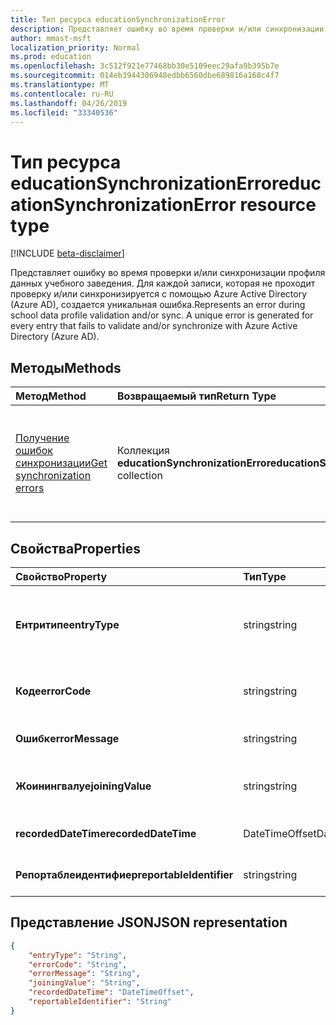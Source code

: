 ```yaml
---
title: Тип ресурса educationSynchronizationError
description: Представляет ошибку во время проверки и/или синхронизации профиля данных учебного заведения. Для каждой записи, которая не проходит проверку и/или синхронизируется с помощью Azure Active Directory (Azure AD), создается уникальная ошибка.
author: mmast-msft
localization_priority: Normal
ms.prod: education
ms.openlocfilehash: 3c512f921e77468bb30e5109eec29afa9b395b7e
ms.sourcegitcommit: 014eb3944306948edbb6560dbe689816a168c4f7
ms.translationtype: MT
ms.contentlocale: ru-RU
ms.lasthandoff: 04/26/2019
ms.locfileid: "33340536"
---
```

# <a name="educationsynchronizationerror-resource-type"></a><span data-ttu-id="f9834-103">Тип ресурса educationSynchronizationError</span><span class="sxs-lookup"><span data-stu-id="f9834-103">educationSynchronizationError resource type</span></span>

[!INCLUDE [beta-disclaimer](../../includes/beta-disclaimer.md)]

<span data-ttu-id="f9834-104">Представляет ошибку во время проверки и/или синхронизации профиля данных учебного заведения. Для каждой записи, которая не проходит проверку и/или синхронизируется с помощью Azure Active Directory (Azure AD), создается уникальная ошибка.</span><span class="sxs-lookup"><span data-stu-id="f9834-104">Represents an error during school data profile validation and/or sync. A unique error is generated for every entry that fails to validate and/or synchronize with Azure Active Directory (Azure AD).</span></span>

## <a name="methods"></a><span data-ttu-id="f9834-105">Методы</span><span class="sxs-lookup"><span data-stu-id="f9834-105">Methods</span></span>

| <span data-ttu-id="f9834-106">Метод</span><span class="sxs-lookup"><span data-stu-id="f9834-106">Method</span></span> | <span data-ttu-id="f9834-107">Возвращаемый тип</span><span class="sxs-lookup"><span data-stu-id="f9834-107">Return Type</span></span> | <span data-ttu-id="f9834-108">Описание</span><span class="sxs-lookup"><span data-stu-id="f9834-108">Description</span></span> |
|:-|:-|:-|
| [<span data-ttu-id="f9834-109">Получение ошибок синхронизации</span><span class="sxs-lookup"><span data-stu-id="f9834-109">Get synchronization errors</span></span>](../api/educationsynchronizationerrors-get.md) | <span data-ttu-id="f9834-110">Коллекция **educationSynchronizationError**</span><span class="sxs-lookup"><span data-stu-id="f9834-110">**educationSynchronizationError** collection</span></span>| <span data-ttu-id="f9834-111">Возвращает список ошибок синхронизации, связанных с профилем.</span><span class="sxs-lookup"><span data-stu-id="f9834-111">Returns the list of synchronization errors associated with a profile.</span></span> |

## <a name="properties"></a><span data-ttu-id="f9834-112">Свойства</span><span class="sxs-lookup"><span data-stu-id="f9834-112">Properties</span></span>

| <span data-ttu-id="f9834-113">Свойство</span><span class="sxs-lookup"><span data-stu-id="f9834-113">Property</span></span> | <span data-ttu-id="f9834-114">Тип</span><span class="sxs-lookup"><span data-stu-id="f9834-114">Type</span></span> | <span data-ttu-id="f9834-115">Описание</span><span class="sxs-lookup"><span data-stu-id="f9834-115">Description</span></span> |
|:-|:-|:-|
| <span data-ttu-id="f9834-116">**Ентритипе**</span><span class="sxs-lookup"><span data-stu-id="f9834-116">**entryType**</span></span> | <span data-ttu-id="f9834-117">string</span><span class="sxs-lookup"><span data-stu-id="f9834-117">string</span></span> |  <span data-ttu-id="f9834-118">Представляет объект синхронизации (School, section, Student, преподаватель).</span><span class="sxs-lookup"><span data-stu-id="f9834-118">Represents the sync entity (school, section, student, teacher).</span></span>       |
| <span data-ttu-id="f9834-119">**Коде**</span><span class="sxs-lookup"><span data-stu-id="f9834-119">**errorCode**</span></span> | <span data-ttu-id="f9834-120">string</span><span class="sxs-lookup"><span data-stu-id="f9834-120">string</span></span> |  <span data-ttu-id="f9834-121">Представляет код ошибки для этой ошибки.</span><span class="sxs-lookup"><span data-stu-id="f9834-121">Represents the error code for this error.</span></span>         |
| <span data-ttu-id="f9834-122">**Ошибк**</span><span class="sxs-lookup"><span data-stu-id="f9834-122">**errorMessage**</span></span> | <span data-ttu-id="f9834-123">string</span><span class="sxs-lookup"><span data-stu-id="f9834-123">string</span></span> |  <span data-ttu-id="f9834-124">Содержит описание ошибки.</span><span class="sxs-lookup"><span data-stu-id="f9834-124">Contains a description of the error.</span></span>        |
| <span data-ttu-id="f9834-125">**Жоинингвалуе**</span><span class="sxs-lookup"><span data-stu-id="f9834-125">**joiningValue**</span></span> | <span data-ttu-id="f9834-126">string</span><span class="sxs-lookup"><span data-stu-id="f9834-126">string</span></span> |  <span data-ttu-id="f9834-127">Уникальный идентификатор для записи.</span><span class="sxs-lookup"><span data-stu-id="f9834-127">The unique identifier for the entry.</span></span>         |
| <span data-ttu-id="f9834-128">**recordedDateTime**</span><span class="sxs-lookup"><span data-stu-id="f9834-128">**recordedDateTime**</span></span> | <span data-ttu-id="f9834-129">DateTimeOffset</span><span class="sxs-lookup"><span data-stu-id="f9834-129">DateTimeOffset</span></span> | <span data-ttu-id="f9834-130">Время возникновения ошибки.</span><span class="sxs-lookup"><span data-stu-id="f9834-130">The time of occurrence of this error.</span></span>         |
| <span data-ttu-id="f9834-131">**Репортаблеидентифиер**</span><span class="sxs-lookup"><span data-stu-id="f9834-131">**reportableIdentifier**</span></span> | <span data-ttu-id="f9834-132">string</span><span class="sxs-lookup"><span data-stu-id="f9834-132">string</span></span> | <span data-ttu-id="f9834-133">Идентификатор этой записи об ошибке.</span><span class="sxs-lookup"><span data-stu-id="f9834-133">The identifier of this error entry.</span></span>       |

## <a name="json-representation"></a><span data-ttu-id="f9834-134">Представление JSON</span><span class="sxs-lookup"><span data-stu-id="f9834-134">JSON representation</span></span>
<!-- {
  "blockType": "resource",
  "optionalProperties": [

  ],
  "@odata.type": "microsoft.graph.educationSynchronizationError"
}-->

```json
{
    "entryType": "String",
    "errorCode": "String",
    "errorMessage": "String",
    "joiningValue": "String",
    "recordedDateTime": "DateTimeOffset",
    "reportableIdentifier": "String"
}
```
